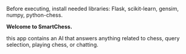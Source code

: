 Before executing, install needed libraries: Flask, scikit-learn, gensim, numpy, python-chess.

**Welcome to SmartChess.**

this app contains an AI that answers anything related to chess, query selection, playing chess, or chatting.
